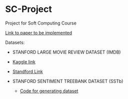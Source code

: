 # SC-Project
Project for Soft Computing Course

[Link to paper to be implemented](https://ieeexplore.ieee.org/stamp/stamp.jsp?tp=&arnumber=8314136)

Datasets:
-  STANFORD LARGE MOVIE REVIEW DATASET (IMDB)
  - [Kaggle link](https://www.kaggle.com/c/sentiment-classification-on-large-movie-review)
  - [Standford Link](http://ai.stanford.edu/~amaas/data/sentiment/)
  
- STANFORD SENTIMENT TREEBANK DATASET (SSTb)
  - [Code for generating dataset](https://github.com/JonathanRaiman/pytreebank)
